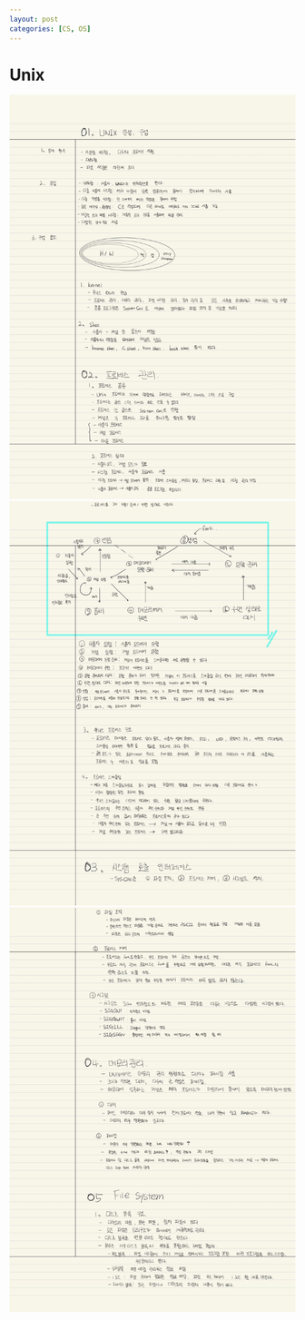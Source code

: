 ```yaml
---
layout: post
categories: [CS, OS]
---
```


# Unix
![13.Unix-1.jpg](/assets/img/os/13.Unix-1.jpg)
![13.Unix-2.jpg](/assets/img/os/13.Unix-2.jpg)
![13.Unix-3.jpg](/assets/img/os/13.Unix-3.jpg)